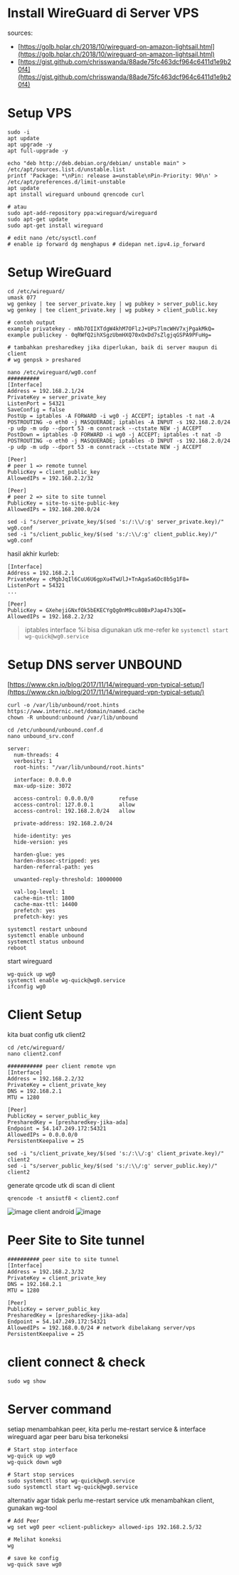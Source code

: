 # Install WireGuard di Server VPS

sources:
- [https://golb.hplar.ch/2018/10/wireguard-on-amazon-lightsail.html](https://golb.hplar.ch/2018/10/wireguard-on-amazon-lightsail.html)
- [https://gist.github.com/chrisswanda/88ade75fc463dcf964c6411d1e9b20f4](https://gist.github.com/chrisswanda/88ade75fc463dcf964c6411d1e9b20f4)

# Setup VPS

```
sudo -i
apt update
apt upgrade -y
apt full-upgrade -y

echo "deb http://deb.debian.org/debian/ unstable main" > /etc/apt/sources.list.d/unstable.list
printf 'Package: *\nPin: release a=unstable\nPin-Priority: 90\n' > /etc/apt/preferences.d/limit-unstable
apt update
apt install wireguard unbound qrencode curl

# atau
sudo apt-add-repository ppa:wireguard/wireguard
sudo apt-get update
sudo apt-get install wireguard

# edit nano /etc/sysctl.conf
# enable ip forward dg menghapus # didepan net.ipv4.ip_forward
```

# Setup WireGuard

```
cd /etc/wireguard/
umask 077 
wg genkey | tee server_private.key | wg pubkey > server_public.key
wg genkey | tee client_private.key | wg pubkey > client_public.key

# contoh output
example privatekey - mNb7OIIXTdgW4khM7OFlzJ+UPs7lmcWHV7xjPgakMkQ=
example publickey - 0qRWfQ2ihXSgzUbmHXQ70xOxDd7sZlgjqGSPA9PFuHg=

# tambahkan presharedkey jika diperlukan, baik di server maupun di client
# wg genpsk > preshared
```
```
nano /etc/wireguard/wg0.conf
##########
[Interface]
Address = 192.168.2.1/24
PrivateKey = server_private_key
ListenPort = 54321
SaveConfig = false
PostUp = iptables -A FORWARD -i wg0 -j ACCEPT; iptables -t nat -A POSTROUTING -o eth0 -j MASQUERADE; iptables -A INPUT -s 192.168.2.0/24 -p udp -m udp --dport 53 -m conntrack --ctstate NEW -j ACCEPT
PostDown = iptables -D FORWARD -i wg0 -j ACCEPT; iptables -t nat -D POSTROUTING -o eth0 -j MASQUERADE; iptables -D INPUT -s 192.168.2.0/24 -p udp -m udp --dport 53 -m conntrack --ctstate NEW -j ACCEPT

[Peer]
# peer 1 => remote tunnel
PublicKey = client_public_key
AllowedIPs = 192.168.2.2/32

[Peer]
# peer 2 => site to site tunnel
PublicKey = site-to-site-public-key
AllowedIPs = 192.168.200.0/24
```
```
sed -i "s/server_private_key/$(sed 's:/:\\/:g' server_private.key)/" wg0.conf
sed -i "s/client_public_key/$(sed 's:/:\\/:g' client_public.key)/" wg0.conf
```
hasil akhir kurleb:
```
[Interface]
Address = 192.168.2.1
PrivateKey = cMgbJqIl6CuU6U6gpXu4TwUlJ+TnAgaSa6Dc8b5g1F8=
ListenPort = 54321
...

[Peer]
PublicKey = GXehejiGNxfOk5bEKECYgQg0nM9cu80BxPJap47s3QE=
AllowedIPs = 192.168.2.2/32
```

> iptables interface %i bisa digunakan utk me-refer ke `systemctl start wg-quick@wg0.service`

# Setup DNS server UNBOUND

[https://www.ckn.io/blog/2017/11/14/wireguard-vpn-typical-setup/](https://www.ckn.io/blog/2017/11/14/wireguard-vpn-typical-setup/)
```
curl -o /var/lib/unbound/root.hints https://www.internic.net/domain/named.cache
chown -R unbound:unbound /var/lib/unbound

cd /etc/unbound/unbound.conf.d
nano unbound_srv.conf
```
```
server:
  num-threads: 4
  verbosity: 1
  root-hints: "/var/lib/unbound/root.hints"

  interface: 0.0.0.0
  max-udp-size: 3072

  access-control: 0.0.0.0/0        refuse
  access-control: 127.0.0.1        allow
  access-control: 192.168.2.0/24   allow

  private-address: 192.168.2.0/24

  hide-identity: yes
  hide-version: yes

  harden-glue: yes
  harden-dnssec-stripped: yes
  harden-referral-path: yes

  unwanted-reply-threshold: 10000000

  val-log-level: 1
  cache-min-ttl: 1800 
  cache-max-ttl: 14400
  prefetch: yes
  prefetch-key: yes 
```
```
systemctl restart unbound
systemctl enable unbound
systemctl status unbound
reboot
```
start wireguard
```
wg-quick up wg0
systemctl enable wg-quick@wg0.service
ifconfig wg0
```

# Client Setup

kita buat config utk client2

```
cd /etc/wireguard/
nano client2.conf
```

```
########### peer client remote vpn
[Interface]
Address = 192.168.2.2/32
PrivateKey = client_private_key
DNS = 192.168.2.1
MTU = 1280

[Peer]
PublicKey = server_public_key
PresharedKey = [presharedkey-jika-ada]
Endpoint = 54.147.249.172:54321
AllowedIPs = 0.0.0.0/0
PersistentKeepalive = 25
```
```
sed -i "s/client_private_key/$(sed 's:/:\\/:g' client_private.key)/" client2
sed -i "s/server_public_key/$(sed 's:/:\\/:g' server_public.key)/" client2
```
generate qrcode utk di scan di client
```
qrencode -t ansiutf8 < client2.conf
```
![image](https://user-images.githubusercontent.com/89820226/205880161-da3bf4cc-4dc3-4d4f-9153-9cf00210f954.png)
client android
![image](https://user-images.githubusercontent.com/89820226/205880187-fc4bd8bc-ba4a-4428-958b-16c622aa2ebd.png)


# Peer Site to Site tunnel

```
########## peer site to site tunnel
[Interface]
Address = 192.168.2.3/32
PrivateKey = client_private_key
DNS = 192.168.2.1
MTU = 1280

[Peer]
PublicKey = server_public_key
PresharedKey = [presharedkey-jika-ada]
Endpoint = 54.147.249.172:54321
AllowedIPs = 192.168.0.0/24 # network dibelakang server/vps
PersistentKeepalive = 25
```

# client connect & check

```
sudo wg show
```

# Server command

setiap menambahkan peer, kita perlu me-restart service & interface wireguard agar peer baru bisa terkoneksi

```
# Start stop interface
wg-quick up wg0
wg-quick down wg0

# Start stop services
sudo systemctl stop wg-quick@wg0.service
sudo systemctl start wg-quick@wg0.service
```

alternativ agar tidak perlu me-restart service utk menambahkan client, gunakan wg-tool

```
# Add Peer
wg set wg0 peer <client-publickey> allowed-ips 192.168.2.5/32

# Melihat koneksi
wg

# save ke config
wg-quick save wg0






